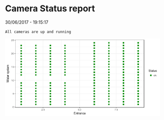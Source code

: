 Camera Status report
================
30/06/2017 - 19:15:17

    All cameras are up and running

![](camreport_files/figure-markdown_github/unnamed-chunk-2-1.png)
